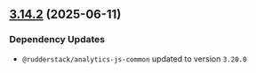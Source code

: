 ## [3.14.2](https://github.com/rudderlabs/rudder-sdk-js/compare/@rudderstack/analytics-js-integrations@3.14.1...@rudderstack/analytics-js-integrations@3.14.2) (2025-06-11)

### Dependency Updates

* `@rudderstack/analytics-js-common` updated to version `3.20.0`
